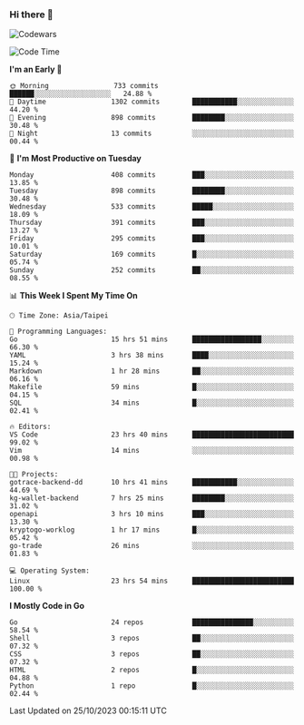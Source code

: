 ### Hi there 👋

![Codewars](https://www.codewars.com/users/omegaatt36/badges/small)

<!--START_SECTION:waka-->
![Code Time](http://img.shields.io/badge/Code%20Time-1%2C851%20hrs-blue)

**I'm an Early 🐤** 

```text
🌞 Morning                733 commits         ██████░░░░░░░░░░░░░░░░░░░   24.88 % 
🌆 Daytime                1302 commits        ███████████░░░░░░░░░░░░░░   44.20 % 
🌃 Evening                898 commits         ████████░░░░░░░░░░░░░░░░░   30.48 % 
🌙 Night                  13 commits          ░░░░░░░░░░░░░░░░░░░░░░░░░   00.44 % 
```
📅 **I'm Most Productive on Tuesday** 

```text
Monday                   408 commits         ███░░░░░░░░░░░░░░░░░░░░░░   13.85 % 
Tuesday                  898 commits         ████████░░░░░░░░░░░░░░░░░   30.48 % 
Wednesday                533 commits         █████░░░░░░░░░░░░░░░░░░░░   18.09 % 
Thursday                 391 commits         ███░░░░░░░░░░░░░░░░░░░░░░   13.27 % 
Friday                   295 commits         ███░░░░░░░░░░░░░░░░░░░░░░   10.01 % 
Saturday                 169 commits         █░░░░░░░░░░░░░░░░░░░░░░░░   05.74 % 
Sunday                   252 commits         ██░░░░░░░░░░░░░░░░░░░░░░░   08.55 % 
```


📊 **This Week I Spent My Time On** 

```text
🕑︎ Time Zone: Asia/Taipei

💬 Programming Languages: 
Go                       15 hrs 51 mins      █████████████████░░░░░░░░   66.30 % 
YAML                     3 hrs 38 mins       ████░░░░░░░░░░░░░░░░░░░░░   15.24 % 
Markdown                 1 hr 28 mins        ██░░░░░░░░░░░░░░░░░░░░░░░   06.16 % 
Makefile                 59 mins             █░░░░░░░░░░░░░░░░░░░░░░░░   04.15 % 
SQL                      34 mins             █░░░░░░░░░░░░░░░░░░░░░░░░   02.41 % 

🔥 Editors: 
VS Code                  23 hrs 40 mins      █████████████████████████   99.02 % 
Vim                      14 mins             ░░░░░░░░░░░░░░░░░░░░░░░░░   00.98 % 

🐱‍💻 Projects: 
gotrace-backend-dd       10 hrs 41 mins      ███████████░░░░░░░░░░░░░░   44.69 % 
kg-wallet-backend        7 hrs 25 mins       ████████░░░░░░░░░░░░░░░░░   31.02 % 
openapi                  3 hrs 10 mins       ███░░░░░░░░░░░░░░░░░░░░░░   13.30 % 
kryptogo-worklog         1 hr 17 mins        █░░░░░░░░░░░░░░░░░░░░░░░░   05.42 % 
go-trade                 26 mins             ░░░░░░░░░░░░░░░░░░░░░░░░░   01.83 % 

💻 Operating System: 
Linux                    23 hrs 54 mins      █████████████████████████   100.00 % 
```

**I Mostly Code in Go** 

```text
Go                       24 repos            ███████████████░░░░░░░░░░   58.54 % 
Shell                    3 repos             ██░░░░░░░░░░░░░░░░░░░░░░░   07.32 % 
CSS                      3 repos             ██░░░░░░░░░░░░░░░░░░░░░░░   07.32 % 
HTML                     2 repos             █░░░░░░░░░░░░░░░░░░░░░░░░   04.88 % 
Python                   1 repo              █░░░░░░░░░░░░░░░░░░░░░░░░   02.44 % 
```




 Last Updated on 25/10/2023 00:15:11 UTC
<!--END_SECTION:waka-->

<!--
**omegaatt36/omegaatt36** is a ✨ _special_ ✨ repository because its `README.md` (this file) appears on your GitHub profile.

Here are some ideas to get you started:

- 🔭 I’m currently working on ...
- 🌱 I’m currently learning ...
- 👯 I’m looking to collaborate on ...
- 🤔 I’m looking for help with ...
- 💬 Ask me about ...
- 📫 How to reach me: ...
- 😄 Pronouns: ...
- ⚡ Fun fact: ...
-->
